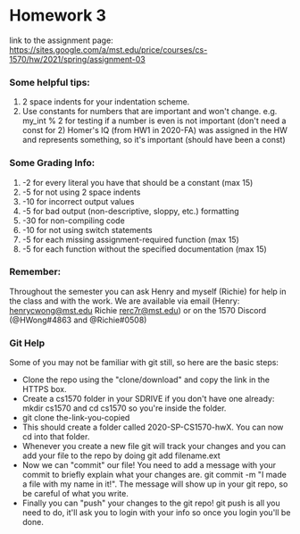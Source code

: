 # Homework 3

link to the assignment page:
https://sites.google.com/a/mst.edu/price/courses/cs-1570/hw/2021/spring/assignment-03

### Some helpful tips:
1) 2 space indents for your indentation scheme.
2) Use constants for numbers that are important and won't change.
   e.g. my_int % 2 for testing if a number is even is not important (don't need a const for 2)
        Homer's IQ (from HW1 in 2020-FA) was assigned in the HW and represents something, so it's important (should have been a const)

### Some Grading Info:
1) -2 for every literal you have that should be a constant (max 15)
2) -5 for not using 2 space indents
3) -10 for incorrect output values
4) -5 for bad output (non-descriptive, sloppy, etc.) formatting
5) -30 for non-compiling code
6) -10 for not using switch statements
7) -5 for each missing assignment-required function (max 15)
7) -5 for each function without the specified documentation (max 15)

### Remember:
Throughout the semester you can ask Henry and myself (Richie) for help in the class and with the work. We are available via email (Henry: henrycwong@mst.edu Richie rerc7r@mst.edu) or on the 1570 Discord (@HWong#4863 and @Richie#0508)

### Git Help

Some of you may not be familiar with git still, so here are the basic steps:

* Clone the repo using the "clone/download" and copy the link in the HTTPS box.
* Create a cs1570 folder in your SDRIVE if you don't have one already: mkdir cs1570 and cd cs1570 so you're inside the folder.
* git clone the-link-you-copied
* This should create a folder called 2020-SP-CS1570-hwX. You can now cd into that folder.
* Whenever you create a new file git will track your changes and you can add your file to the repo by doing git add filename.ext
* Now we can "commit" our file! You need to add a message with your commit to briefly explain what your changes are. git commit -m "I made a file with my name in it!". The message will show up in your git repo, so be careful of what you write.
* Finally you can "push" your changes to the git repo! git push  is all you need to do, it'll ask you to login with your info so once you login you'll be done.




